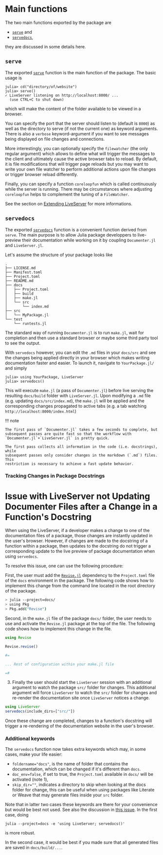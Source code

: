 # Main functions

The two main functions exported by the package are
* [`serve`](@ref) and
* [`servedocs`](@ref),

they are discussed in some details here.

## `serve`

The exported [`serve`](@ref) function is the main function of the package.
The basic usage is

```julia-repl
julia> cd("directory/of/website")
julia> serve()
✓ LiveServer listening on http://localhost:8000/ ...
  (use CTRL+C to shut down)
```

which will make the content of the folder available to be viewed in a browser.

You can specify the port that the server should listen to (default is `8000`) as well as the directory to serve (if not the current one) as keyword arguments.
There is also a `verbose` keyword-argument if you want to see messages being displayed on file changes and
connections.

More interestingly, you can optionally specify the `filewatcher` (the only
regular argument) which allows to define what will trigger the messages to the client and ultimately cause the active browser tabs to reload.
By default, it is file modifications that will trigger page reloads but you may want to write your own file watcher to perform additional actions upon file changes or trigger browser reload differently.

Finally, you can specify a function `coreloopfun` which is called continuously while the server is running.
There may be circumstances where adjusting `coreloopfun` helps to complement the tuning of a `FileWatcher`.

See the section on [Extending LiveServer](@ref) for more informations.

## `servedocs`

The exported [`servedocs`](@ref) function is a convenient function derived from `serve`.
The main purpose is to allow Julia package developpers to live-preview their documentation while working on it by coupling `Documenter.jl` and `LiveServer.jl`.

Let's assume the structure of your package looks like

```
.
├── LICENSE.md
├── Manifest.toml
├── Project.toml
├── README.md
├── docs
│   ├── Project.toml
│   ├── build
│   ├── make.jl
│   └── src
│       └── index.md
├── src
│   └── MyPackage.jl
└── test
    └── runtests.jl

```

The standard way of running `Documenter.jl` is to run `make.jl`, wait for completion and then use a standard browser or maybe some third party tool to see the output.

With `servedocs` however, you can edit the `.md` files in your `docs/src` and see the changes being applied directly in your browser which makes writing documentation faster and easier.
To launch it, navigate to `YourPackage.jl/` and simply

```julia-repl
julia> using YourPackage, LiveServer
julia> servedocs()
```

This will execute `make.jl` (a pass of `Documenter.jl`) before live serving the resulting `docs/build` folder with `LiveServer.jl`.
Upon modifying a `.md` file (e.g. updating `docs/src/index.md`), the `make.jl` will be applied and the corresponding changes propagated to active tabs (e.g. a tab watching `http://localhost:8000/index.html`)

!!! note

    The first pass of `Documenter.jl` takes a few seconds to complete, but subsequent passes are quite fast so that the workflow with `Documenter.jl`+`LiveServer.jl` is pretty quick.

    The first pass collects all information in the code (i.e. docstrings), while
    subsequent passes only consider changes in the markdown (`.md`) files. This
    restriction is necessary to achieve a fast update behavior.

### Tracking Changes in Package Docstrings

# Issue with LiveServer not Updating Documenter Files after a Change in a Function's Docstring

When using the LiveServer, if a developer makes a change to one of the documentation files of a package, those changes are instantly updated in the user's browser. 
However, if changes are made to the docstring of a function within a package, then updates to the docstring do not trigger a corresponding update to the live preview of package documentation when using `servedocs`. 

To resolve this issue, one can use the following procedure: 

First, the user must add the [`Revise.jl`](https://github.com/timholy/Revise.jl) dependency to the `Project.toml` file
of the `docs` environment in the package. The following code shows how
to implement this change from the command line located in the root directory 
of the package.

```bash
> julia --project=docs/
> using Pkg
> Pkg.add("Revise")
```

Second, in the `make.jl` file of the package `docs/` folder, the user needs to use 
and activate the `Revise.jl` package at the top of the file. The following code shows how to implement
this change in the file.

```julia
using Revise

Revise.revise()

#=

... Rest of configuration within your make.jl file

=#
```

3. Finally the user should start the `LiveServer` session with an additional 
argument to watch the package `src/` folder for changes. This additional argument
will force `LiveServer` to watch the `src/` folder for changes and re-render
the documentation site once `LiveServer` notices a change.

```julia
using LiveServer
servedocs(include_dirs=["src/"])
```

Once these change are completed, changes to
a function's docstring will trigger a re-rendering of the documentation website
in the user's browser.

### Additional keywords

The `servedocs` function now takes extra keywords which may, in some cases, make your life easier:

* `foldername="docs"`, is the name of folder that contains the documentation, which can be changed if it's different than `docs`.
* `doc_env=false`, if set to true, the `Project.toml` available in `docs/` will be activated (note 1),
* `skip_dir=""`, indicates a directory to skip when looking at the docs folder for change, this can be useful when using packages like Literate or Weave that may generate files inside your `src` folder.

Note that in latter two cases these keywords are there for your convenience but would be best not used. See also the discussion in [this issue](https://github.com/asprionj/LiveServer.jl/issues/85).
In the first case, doing

```
julia --project=docs -e 'using LiveServer; servedocs()'
```

is more robust.

In the second case, it would be best if you made sure  that  all generated files are saved in `docs/build/...`.
